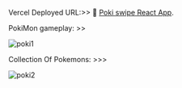 Vercel Deployed URL:>> 🐸 [Poki swipe React App](https://pokemon-chi-six.vercel.app/).


PokiMon gameplay: >> 

![poki1](https://github.com/Chandru-Ghub/pokemon/assets/133525338/385a091b-b1b6-4138-bf6c-f97b4fffd25b)


Collection Of Pokemons: >>> 

![poki2](https://github.com/Chandru-Ghub/pokemon/assets/133525338/dec0cc46-bf07-4b16-ad73-e1d3f45814e9)
